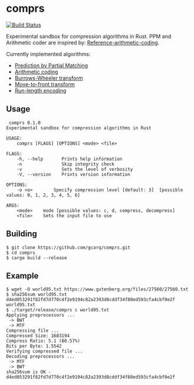 # comprs

[![Build Status](https://travis-ci.org/gcarq/comprs.svg?branch=master)](https://travis-ci.org/gcarq/comprs)

Experimental sandbox for compression algorithms in Rust.
PPM and Arithmetic coder are inspired by: [Reference-arithmetic-coding](https://github.com/nayuki/Reference-arithmetic-coding).

Currently implemented algorithms:
* [Prediction by Partial Matching](https://en.wikipedia.org/wiki/Prediction_by_partial_matching)
* [Arithmetic coding](https://en.wikipedia.org/wiki/Arithmetic_coding)
* [Burrows-Wheeler transform](https://en.wikipedia.org/wiki/Burrows%E2%80%93Wheeler_transform)
* [Move-to-front transform](https://en.wikipedia.org/wiki/Move-to-front_transform)
* [Run-length encoding](https://en.wikipedia.org/wiki/Run-length_encoding)

## Usage

```
 comprs 0.1.0
Experimental sandbox for compression algorithms in Rust

USAGE:
    comprs [FLAGS] [OPTIONS] <mode> <file>

FLAGS:
    -h, --help       Prints help information
    -n               Skip integrity check
    -v               Sets the level of verbosity
    -V, --version    Prints version information

OPTIONS:
    -o <o>        Specify compression level [default: 3]  [possible values: 0, 1, 2, 3, 4, 5, 6]

ARGS:
    <mode>    mode [possible values: c, d, compress, decompress]
    <file>    Sets the input file to use
```

## Building

```
$ git clone https://github.com/gcarq/comprs.git
$ cd comprs
$ cargo build --release
```

## Example

```
$ wget -O world95.txt https://www.gutenberg.org/files/27560/27560.txt
$ sha256sum world95.txt
d4ed053291f82fd7d770c4f2e9194c82a2393d8cddf34f80ed593cfa4cbf0e2f  world95.txt
$ ./target/release/comprs c world95.txt
Applying preprocessors ...
 -> BWT
 -> MTF
Compressing file ...
Compressed Size: 1683194
Compress Ratio: 5.1 (80.57%)
Bits per Byte: 1.5542
Verifying compressed file ...
Decoding preprocessors ...
 -> MTF
 -> BWT
sha256sum is OK - d4ed053291f82fd7d770c4f2e9194c82a2393d8cddf34f80ed593cfa4cbf0e2f
```
